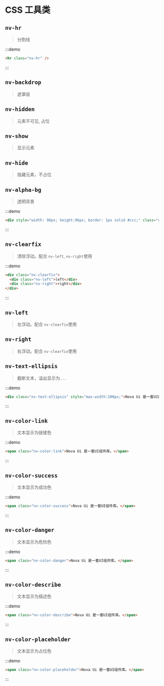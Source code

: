 # CSS 工具类

## `nv-hr`
> 分割线

:::demo
``` html
<hr class="nv-hr" />
```
:::

## `nv-backdrop`
> 遮罩层

## `nv-hidden`
> 元素不可见, 占位

## `nv-show`
> 显示元素

## `nv-hide`
> 隐藏元素，不占位

## `nv-alpha-bg`
> 透明背景

:::demo
``` html
<div style="width: 96px; height:96px; border: 1px solid #ccc;" class="nv-alpha-bg"></div>
```
:::


## `nv-clearfix`
> 清除浮动。配合 `nv-left`, `nv-right`使用

:::demo
``` html
<div class="nv-clearfix">
  <div class="nv-left">left</div>
  <div class="nv-right">right</div>
</div>
```
:::

## `nv-left`
> 左浮动。配合 `nv-clearfix`使用

## `nv-right`
> 右浮动。配合 `nv-clearfix`使用

## `nv-text-ellipsis`
> 截断文本，溢出显示为`...`

:::demo
``` html
<div class="nv-text-ellipsis" style="max-width:200px;">Nova Ui 是一套UI组件库。Nova Ui 是一套UI组件库。Nova Ui 是一套UI组件库。Nova Ui 是一套UI组件库。Nova Ui 是一套UI组件库。</div>
```
:::

## `nv-color-link`
> 文本显示为链接色

:::demo
``` html
<span class="nv-color-link">Nova Ui 是一套UI组件库。</span>
```
:::

## `nv-color-success`
> 文本显示为成功色

:::demo
``` html
<span class="nv-color-success">Nova Ui 是一套UI组件库。</span>
```
:::

## `nv-color-danger`
> 文本显示为危险色

:::demo
``` html
<span class="nv-color-danger">Nova Ui 是一套UI组件库。</span>
```
:::

## `nv-color-describe`
> 文本显示为描述色

:::demo
``` html
<span class="nv-color-describe">Nova Ui 是一套UI组件库。</span>
```
:::

## `nv-color-placeholder`
> 文本显示为占位色

:::demo
``` html
<span class="nv-color-placeholder">Nova Ui 是一套UI组件库。</span>
```
:::
